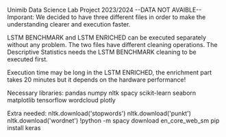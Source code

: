 Unimib Data Science Lab Project 2023/2024
--DATA NOT AVAIBLE--
Imporant: 
We decided to have three different files in order to make the understanding clearer and execution faster. 

LSTM BENCHMARK and LSTM ENRICHED can be executed separately without any problem. The two files have different cleaning operations.
The Descriptive Statistics needs the LSTM BENCHMARK cleaning to be executed first. 

Execution time may be long in the LSTM ENRICHED, the enrichment part takes 20 minutes but it depends on the hardware performance!

Necessary libraries: 
		pandas
		numpy
		nltk
		spacy
		scikit-learn
		seaborn
		matplotlib
		tensorflow
		wordcloud
		plotly

Extra needed: 
		nltk.download('stopwords')
		nltk.download('punkt')
		nltk.download('wordnet')
		!python -m spacy download en_core_web_sm
		pip install keras

